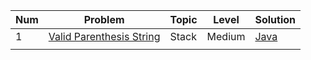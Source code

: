 | Num | Problem  | Topic | Level | Solution |
| --- | --- | --- | --- | --- |
| 1 | [Valid Parenthesis String](https://leetcode.com/problems/valid-parenthesis-string/description/) | Stack  | Medium | [Java](https://github.com/Zhanyl3909/DSA-from-Scratch/blob/master/Leetcode/Valid_Parenthesis_String/Solution.java)|
|  |  |  |  |  |
